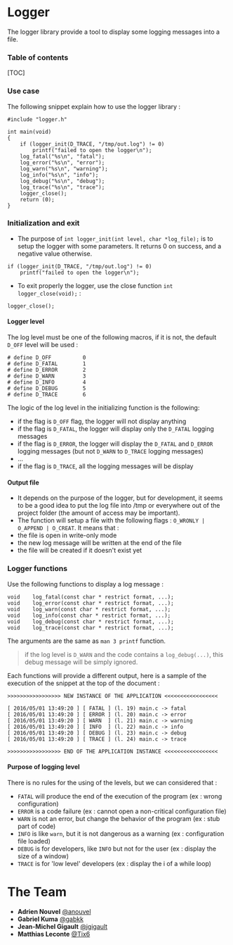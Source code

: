 # Logger

The logger library provide a tool to display some logging messages into a file.

### Table of contents

[TOC]

### Use case

The following snippet explain how to use the logger library :

```
#include "logger.h"

int	main(void)
{
	if (logger_init(D_TRACE, "/tmp/out.log") != 0)
		printf("failed to open the logger\n");
	log_fatal("%s\n", "fatal");
	log_error("%s\n", "error");
	log_warn("%s\n", "warning");
	log_info("%s\n", "info");
	log_debug("%s\n", "debug");
	log_trace("%s\n", "trace");
	logger_close();
	return (0);
}
```

### Initialization and exit

- The purpose of ```int logger_init(int level, char *log_file);``` is to setup the logger with some parameters.  It returns 0 on success, and a negative value otherwise.


```
if (logger_init(D_TRACE, "/tmp/out.log") != 0)
	printf("failed to open the logger\n");
```

- To exit properly the logger, use the close function ```int logger_close(void);``` :

```
logger_close();
```

#### Logger level

The log level must be one of the following macros, if it is not, the default ```D_OFF``` level will be used :

```
# define D_OFF			0
# define D_FATAL		1
# define D_ERROR		2
# define D_WARN			3
# define D_INFO			4
# define D_DEBUG		5
# define D_TRACE		6
```

The logic of the log level in the initializing function is the following:

- if the flag is ```D_OFF``` flag, the logger will not display anything
- if the flag is ```D_FATAL```, the logger will display only the ```D_FATAL``` logging messages
- if the flag is ```D_ERROR```, the logger will display the ```D_FATAL``` and ```D_ERROR``` logging messages (but not ```D_WARN``` to ```D_TRACE``` logging messages)
- ...
- if the flag is ```D_TRACE```, all the logging messages will be display

#### Output file

- It depends on the purpose of the logger, but for development, it seems to be a good idea to put the log file into /tmp or everywhere out of the project folder (the amount of access may be important).
- The function will setup a file with the following flags : ```O_WRONLY | O_APPEND | O_CREAT```. It means that :
 - the file is open in write-only mode
 - the new log message will be written at the end of the file
 - the file will be created if it doesn't exist yet

### Logger functions

Use the following functions to display a log message :

```
void	log_fatal(const char * restrict format, ...);
void	log_error(const char * restrict format, ...);
void	log_warn(const char * restrict format, ...);
void	log_info(const char * restrict format, ...);
void	log_debug(const char * restrict format, ...);
void	log_trace(const char * restrict format, ...);
```

The arguments are the same as ```man 3 printf``` function.

> if the log level is ```D_WARN``` and the code contains a ```log_debug(...)```, this debug message will be simply ignored.

Each functions will provide a different output, here is a sample of the execution of the snippet at the top of the document :

```
>>>>>>>>>>>>>>>>> NEW INSTANCE OF THE APPLICATION <<<<<<<<<<<<<<<<<

[ 2016/05/01 13:49:20 ] [ FATAL ] (l. 19) main.c -> fatal
[ 2016/05/01 13:49:20 ] [ ERROR ] (l. 20) main.c -> error
[ 2016/05/01 13:49:20 ] [ WARN  ] (l. 21) main.c -> warning
[ 2016/05/01 13:49:20 ] [ INFO  ] (l. 22) main.c -> info
[ 2016/05/01 13:49:20 ] [ DEBUG ] (l. 23) main.c -> debug
[ 2016/05/01 13:49:20 ] [ TRACE ] (l. 24) main.c -> trace

>>>>>>>>>>>>>>>>> END OF THE APPLICATION INSTANCE <<<<<<<<<<<<<<<<<
```

#### Purpose of logging level

There is no rules for the using of the levels, but we can considered that :

- ```FATAL``` will produce the end of the execution of the program (ex : wrong configuration)
- ```ERROR``` is a code failure (ex : cannot open a non-critical configuration file)
- ```WARN``` is not an error, but change the behavior of the program (ex : stub part of code)
- ```INFO``` is like ```warn```, but it is not dangerous as a warning (ex : configuration file loaded)
- ```DEBUG``` is for developers, like ```INFO``` but not for the user (ex : display the size of a window)
- ```TRACE``` is for 'low level' developers (ex : display the i of a while loop)  


# The Team

* **Adrien Nouvel** [@anouvel](https://github.com/anouvel)
* **Gabriel Kuma** [@gabkk](https://github.com/gabkk)
* **Jean-Michel Gigault** [@jgigault](https://github.com/jgigault)
* **Matthias Leconte** [@Tix6](https://github.com/Tix6)
